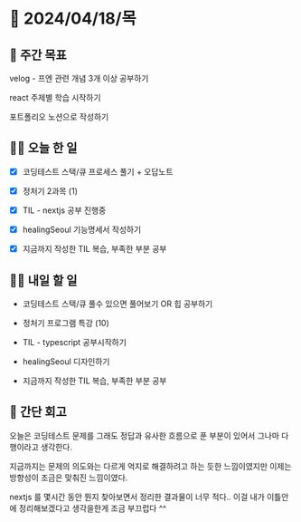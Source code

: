 # 📅 2024/04/18/목

## 🚀 주간 목표

velog - 프엔 관련 개념 3개 이상 공부하기

react 주제별 학습 시작하기

포트폴리오 노션으로 작성하기

## 💪🏻 오늘 한 일

- [x] 코딩테스트 스택/큐 프로세스 풀기 + 오답노트

- [x] 정처기 2과목 (1)

- [x] TIL - nextjs 공부 진행중

- [x] healingSeoul 기능명세서 작성하기

- [x] 지금까지 작성한 TIL 복습, 부족한 부분 공부


## 🫵🏻 내일 할 일

- 코딩테스트 스택/큐 풀수 있으면 풀어보기 OR 힙 공부하기

- 정처기 프로그램 특강 (10)

- TIL - typescript 공부시작하기

- healingSeoul 디자인하기

- 지금까지 작성한 TIL 복습, 부족한 부분 공부


## 👀 간단 회고

오늘은 코딩테스트 문제를 그래도 정답과 유사한 흐름으로 푼 부분이 있어서 그나마 다행이라고 생각한다.

지금까지는 문제의 의도와는 다르게 억지로 해결하려고 하는 듯한 느낌이였지만 이제는 방향성이 조금은 맞춰진 느낌이였다.

nextjs 를 몇시간 동안 뭔지 찾아보면서 정리한 결과물이 너무 적다.. 이걸 내가 이틀안에 정리해보겠다고 생각을한게 조금 부끄럽다 ^^

